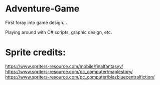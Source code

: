 # Adventure-Game
First foray into game design...

Playing around with C# scripts, graphic design, etc.

# Sprite credits:

https://www.spriters-resource.com/mobile/finalfantasyv/
https://www.spriters-resource.com/pc_computer/maplestory/
https://www.spriters-resource.com/pc_computer/blazbluecentralfiction/

